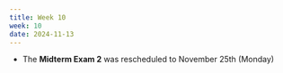 ```yaml
---
title: Week 10
week: 10
date: 2024-11-13
---
```


- The **Midterm Exam 2** was rescheduled to November 25th (Monday)